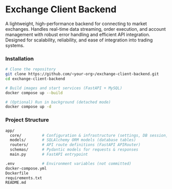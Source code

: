 # Exchange Client Backend 

A lightweight, high-performance backend for connecting to market exchanges. Handles real-time data streaming, order execution, and account management with robust error handling and efficient API integration. Designed for scalability, reliability, and ease of integration into trading systems.

### Installation

```bash
# Clone the repository
git clone https://github.com/<your-org>/exchange-client-backend.git
cd exchange-client-backend

# Build images and start services (FastAPI + MySQL)
docker compose up --build

# (Optional) Run in background (detached mode)
docker compose up -d
```

### Project Structure
```bash
app/
  core/         # Configuration & infrastructure (settings, DB session, security)
  models/       # SQLAlchemy ORM models (database tables)
  routers/      # API route definitions (FastAPI APIRouter)
  schemas/      # Pydantic models for requests & responses
  main.py       # FastAPI entrypoint

.env            # Environment variables (not committed)
docker-compose.yml
Dockerfile
requirements.txt
README.md
```
